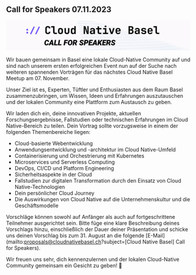 ## Call for Speakers 07.11.2023

![call-for-speakers-header](https://raw.githubusercontent.com/cloudnativebasel/static/main/images/call-for-speakers-header.png)

Wir bauen gemeinsam in Basel eine lokale Cloud-Native Community auf und sind nach unserem ersten erfolgreichen Event nun auf der Suche nach weiteren spannenden Vorträgen für das nächstes Cloud Native Basel Meetup am 07. November. 

Unser Ziel ist es, Experten, Tüftler und Enthusiasten aus dem Raum Basel zusammenzubringen, um Wissen, Ideen und Erfahrungen auszutauschen und der lokalen Community eine Plattform zum Austausch zu geben.

Wir laden dich ein, deine innovativen Projekte, aktuellen Forschungsergebnisse, Fallstudien oder technischen Erfahrungen im Cloud Native-Bereich zu teilen. Dein Vortrag sollte vorzugsweise in einem der folgenden Themenbereiche liegen:

- Cloud-basierte Webentwicklung
- Anwendungsentwicklung und -architektur im Cloud Native-Umfeld
- Containerisierung und Orchestrierung mit Kubernetes
- Microservices und Serverless Computing
- DevOps, CI/CD und Platform Engineering
- Sicherheitsaspekte in der Cloud
- Fallstudien zur digitalen Transformation durch den Einsatz von Cloud Native-Technologien
- Dein persönlicher Cloud Journey
- Die Auswirkungen von Cloud Native auf die Unternehmenskultur und die Geschäftsmodelle

Vorschläge können sowohl auf Anfänger als auch auf fortgeschrittene Teilnehmer ausgerichtet sein. Bitte füge eine klare Beschreibung deines Vorschlags hinzu, einschließlich der Dauer deiner Präsentation und schicke uns deinen Vorschlag bis zum 31. August an die folgende [E-Mail](mailto:proposals@cloudnativebasel.ch?subject=[Cloud Native Basel] Call for Speakers).

Wir freuen uns sehr, dich kennenzulernen und der lokalen Cloud-Native Community gemeinsam ein Gesicht zu geben! 🙂
